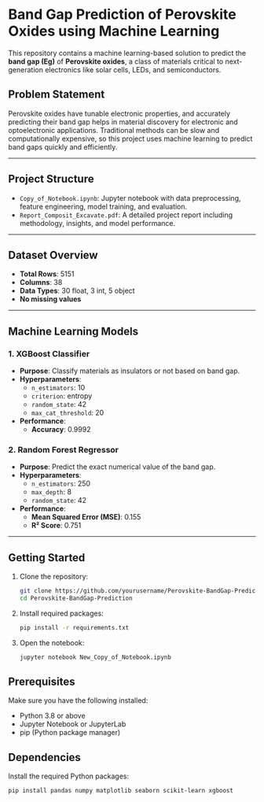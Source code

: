 #  Band Gap Prediction of Perovskite Oxides using Machine Learning

This repository contains a machine learning-based solution to predict the **band gap (Eg)** of **Perovskite oxides**, a class of materials critical to next-generation electronics like solar cells, LEDs, and semiconductors.

##  Problem Statement

Perovskite oxides have tunable electronic properties, and accurately predicting their band gap helps in material discovery for electronic and optoelectronic applications. Traditional methods can be slow and computationally expensive, so this project uses machine learning to predict band gaps quickly and efficiently.

---

##  Project Structure

- `Copy_of_Notebook.ipynb`: Jupyter notebook with data preprocessing, feature engineering, model training, and evaluation.
- `Report_Composit_Excavate.pdf`: A detailed project report including methodology, insights, and model performance.


---

##  Dataset Overview

- **Total Rows**: 5151  
- **Columns**: 38  
- **Data Types**: 30 float, 3 int, 5 object  
- **No missing values**

---

##  Machine Learning Models

### 1.  XGBoost Classifier

- **Purpose**: Classify materials as insulators or not based on band gap.
- **Hyperparameters**:
  - `n_estimators`: 10
  - `criterion`: entropy
  - `random_state`: 42
  - `max_cat_threshold`: 20
- **Performance**:
  - **Accuracy**: 0.9992

### 2.  Random Forest Regressor

- **Purpose**: Predict the exact numerical value of the band gap.
- **Hyperparameters**:
  - `n_estimators`: 250
  - `max_depth`: 8
  - `random_state`: 42
- **Performance**:
  - **Mean Squared Error (MSE)**: 0.155
  - **R² Score**: 0.751

---

##  Getting Started

1. Clone the repository:
   ```bash
   git clone https://github.com/yourusername/Perovskite-BandGap-Prediction.git
   cd Perovskite-BandGap-Prediction
   ```

2. Install required packages:
   ```bash
   pip install -r requirements.txt
   ```
3. Open the notebook:
   ```bash
   jupyter notebook New_Copy_of_Notebook.ipynb
   ```

##  Prerequisites

Make sure you have the following installed:

- Python 3.8 or above
- Jupyter Notebook or JupyterLab
- pip (Python package manager)

##  Dependencies

Install the required Python packages:

```bash
pip install pandas numpy matplotlib seaborn scikit-learn xgboost
```
